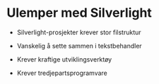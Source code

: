 # Ulemper med Silverlight #

* Silverlight-prosjekter krever stor filstruktur
* Vanskelig å sette sammen i tekstbehandler
* Krever kraftige utviklingsverktøy

* Krever tredjepartsprogramvare
